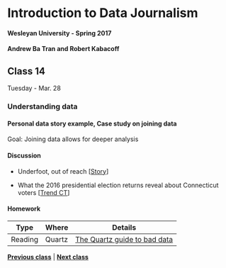 # Introduction to Data Journalism
  
#### Wesleyan University - Spring 2017
  
**Andrew Ba Tran and Robert Kabacoff**
  
## Class 14
Tuesday - Mar. 28
                             
### Understanding data
                             
#### Personal data story example, Case study on joining data
                             
Goal: Joining data allows for deeper analysis
                             
#### Discussion

    
* Underfoot, out of reach [[Story](http://www.pulitzer.org/winners/bristol-va-herald-courier)]

* What the 2016 presidential election returns reveal about Connecticut voters [[Trend CT](http://trendct.org/2016/11/15/what-the-2016-presidential-election-results-say-about-connecticut/)]

#### Homework
                          
|Type|Where|Details|
|---|---|---|
|Reading|Quartz|[The Quartz guide to bad data](http://qz.com/572338/the-quartz-guide-to-bad-data/)|
                   
**[Previous class](class13.md)** | **[Next class](class15.md)**
